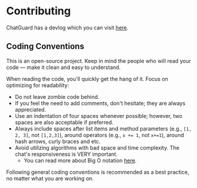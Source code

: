 # Contributing
ChatGuard has a devlog which you can visit [here](https://github.com/users/AleksandarHaralanov/projects/1).

## Coding Conventions
This is an open-source project. Keep in mind the people who will read your code — make it clean and easy to understand.

When reading the code, you'll quickly get the hang of it. Focus on optimizing for readability:

- Do not leave zombie code behind.
- If you feel the need to add comments, don't hesitate; they are always appreciated.
- Use an indentation of four spaces whenever possible; however, two spaces are also acceptable if preferred.
- Always include spaces after list items and method parameters (e.g., `[1, 2, 3]`, not `[1,2,3]`), around operators (e.g., `x += 1`, not `x+=1`), around hash arrows, curly braces and etc.
- Avoid utilizing algorithms with bad space and time complexity. The chat's responsiveness is VERY important.
  - You can read more about Big O notation [here](https://en.wikipedia.org/wiki/Big_O_notation).

Following general coding conventions is recommended as a best practice, no matter what you are working on.

